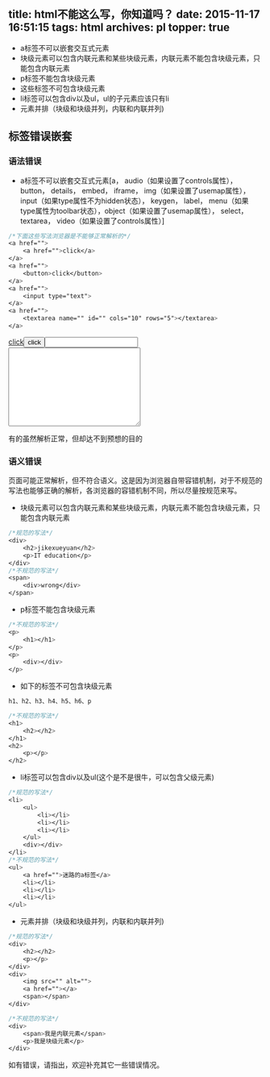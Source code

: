 title: html不能这么写，你知道吗？
date: 2015-11-17 16:51:15
tags: html
archives: pl
topper: true
---

* a标签不可以嵌套交互式元素
* 块级元素可以包含内联元素和某些块级元素，内联元素不能包含块级元素，只能包含内联元素
* p标签不能包含块级元素
* 这些标签不可包含块级元素
* li标签可以包含div以及ul，ul的子元素应该只有li
* 元素并排（块级和块级并列，内联和内联并列)

<!-- more -->

## 标签错误嵌套

### 语法错误

* a标签不可以嵌套交互式元素[a， audio（如果设置了controls属性）， button， details， embed， iframe， img（如果设置了usemap属性）， input（如果type属性不为hidden状态）， keygen， label， menu（如果type属性为toolbar状态），object（如果设置了usemap属性）， select， textarea， video（如果设置了controls属性）]

```css
/*下面这些写法浏览器是不能够正常解析的*/
<a href="">
	<a href="">click</a>
</a>
<a href="">
	<button>click</button>
</a>
<a href="">
	<input type="text">
</a>
<a href="">
	<textarea name="" id="" cols="10" rows="5"></textarea>
</a>
```
<a href=""><a href="">click</a></a><a href=""><button>click</button></a><a href=""><input type="text"></a><a href=""><textarea name="" id="" cols="30" rows="10"></textarea></a>

有的虽然解析正常，但却达不到预想的目的

### 语义错误

页面可能正常解析，但不符合语义。这是因为浏览器自带容错机制，对于不规范的写法也能够正确的解析，各浏览器的容错机制不同，所以尽量按规范来写。

* 块级元素可以包含内联元素和某些块级元素，内联元素不能包含块级元素，只能包含内联元素

```css
/*规范的写法*/
<div>
	<h2>jikexueyuan</h2>
	<p>IT education</p>
</div>
/*不规范的写法*/
<span>
	<div>wrong</div>
</span>
```

* p标签不能包含块级元素

```css
/*不规范的写法*/
<p>
	<h1></h1>
</p>
<p>
	<div></div>
</p>
```
* 如下的标签不可包含块级元素

```css
h1、h2、h3、h4、h5、h6、p

/*不规范的写法*/
<h1>
	<h2></h2>
</h1>
<h2>
	<p></p>
</h2>
```

* li标签可以包含div以及ul(这个是不是很牛，可以包含父级元素)

```css
/*规范的写法*/
<li>
	<ul>
		<li></li>
		<li></li>
		<li></li>
	</ul>
	<div></div>
</li>
/*不规范的写法*/
<ul>
	<a href="">迷路的a标签</a>
	<li></li>
	<li></li>
	<li></li>
</ul>
```

* 元素并排（块级和块级并列，内联和内联并列)

```css
/*规范的写法*/
<div>
	<h2></h2>
	<p></p>
</div>
<div>
	<img src="" alt="">
	<a href=""></a>
	<span></span>
</div>

/*不规范的写法*/
<div>
	<span>我是内联元素</span>
	<p>我是块级元素</p>
</div>
```

如有错误，请指出，欢迎补充其它一些错误情况。

